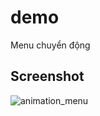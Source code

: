 # demo

Menu chuyển động

## Screenshot

![animation_menu](https://media.giphy.com/media/IdNSX4VpSxerbFHqe1/giphy.gif)


